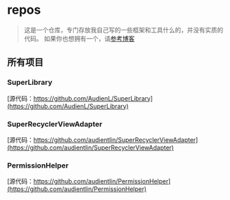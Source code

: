 # repos

> 这是一个仓库，专门存放我自己写的一些框架和工具什么的，并没有实质的代码。
> 如果你也想拥有一个，请[参考博客](http://www.jianshu.com/p/ca53952f4212)

## 所有项目

### SuperLibrary

[源代码：https://github.com/AudienL/SuperLibrary](https://github.com/AudienL/SuperLibrary)


### SuperRecyclerViewAdapter

[源代码：https://github.com/audientlin/SuperRecyclerViewAdapter](https://github.com/audientlin/SuperRecyclerViewAdapter)


### PermissionHelper

[源代码：https://github.com/audientlin/PermissionHelper](https://github.com/audientlin/PermissionHelper)